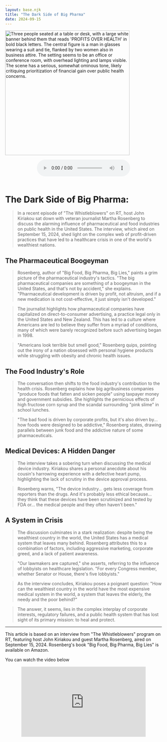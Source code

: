 ```yaml
---
layout: base.njk
title: "The Dark Side of Big Pharma"
date: 2024-09-15
---
```


<img src="{{ '/assets/images/big-pharma2.jpg' | assetUrl }}" alt="Three people seated at a table or desk, with a large white banner behind them that reads 'PROFITS OVER HEALTH' in bold black letters. The central figure is a man in glasses wearing a suit and tie, flanked by two women also in business attire. The setting seems to be an office or conference room, with overhead lighting and lamps visible. The scene has a serious, somewhat ominous tone, likely critiquing prioritization of financial gain over public health concerns." width="400" class="centered"><br>

<center><audio controls><source src="{{ '/assets/audio/dark-pharma.mp3' | assetUrl }}" type="audio/mpeg">Your browser does not support the audio element.</audio></center></br>

# The Dark Side of Big Pharma:

> In a recent episode of "The Whistleblowers" on RT, host John Kiriakou sat down with veteran journalist Martha Rosenberg to discuss the alarming influence of pharmaceutical and food industries on public health in the United States. The interview, which aired on September 15, 2024, shed light on the complex web of profit-driven practices that have led to a healthcare crisis in one of the world's wealthiest nations.

## The Pharmaceutical Boogeyman

> Rosenberg, author of "Big Food, Big Pharma, Big Lies," paints a grim picture of the pharmaceutical industry's tactics. "The big pharmaceutical companies are something of a boogeyman in the United States, and that's not by accident," she explains. "Pharmaceutical development is driven by profit, not altruism, and if a new medication is not cost-effective, it just simply isn't developed."

> The journalist highlights how pharmaceutical companies have capitalized on direct-to-consumer advertising, a practice legal only in the United States and New Zealand. This has led to a culture where Americans are led to believe they suffer from a myriad of conditions, many of which were barely recognized before such advertising began in 1998.

> "Americans look terrible but smell good," Rosenberg quips, pointing out the irony of a nation obsessed with personal hygiene products while struggling with obesity and chronic health issues.

## The Food Industry's Role

> The conversation then shifts to the food industry's contribution to the health crisis. Rosenberg explains how big agribusiness companies "produce foods that fatten and sicken people" using taxpayer money and government subsidies. She highlights the pernicious effects of high fructose corn syrup and the scandal surrounding "pink slime" in school lunches.

> "The bad food is driven by corporate profits, but it's also driven by... how foods were designed to be addictive," Rosenberg states, drawing parallels between junk food and the addictive nature of some pharmaceuticals.

## Medical Devices: A Hidden Danger

> The interview takes a sobering turn when discussing the medical device industry. Kiriakou shares a personal anecdote about his cousin's harrowing experience with a defective heart pump, highlighting the lack of scrutiny in the device approval process.

> Rosenberg warns, "The device industry... gets less coverage from reporters than the drugs. And it's probably less ethical because... they think that these devices have been scrutinized and tested by FDA or... the medical people and they often haven't been."

## A System in Crisis

> The discussion culminates in a stark realization: despite being the wealthiest country in the world, the United States has a medical system that leaves many behind. Rosenberg attributes this to a combination of factors, including aggressive marketing, corporate greed, and a lack of patient awareness.

> "Our lawmakers are captured," she asserts, referring to the influence of lobbyists on healthcare legislation. "For every Congress member, whether Senator or House, there's five lobbyists."

> As the interview concludes, Kiriakou poses a poignant question: "How can the wealthiest country in the world have the most expensive medical system in the world, a system that leaves the elderly, the needy and the poor behind?"

> The answer, it seems, lies in the complex interplay of corporate interests, regulatory failures, and a public health system that has lost sight of its primary mission: to heal and protect.

---

This article is based on an interview from "The Whistleblowers" program on RT, featuring host John Kiriakou and guest Martha Rosenberg, aired on September 15, 2024. Rosenberg's book "Big Food, Big Pharma, Big Lies" is available on Amazon.

You can watch the video below
<center>
<iframe class="rumble" width="400" height="225" src="https://rumble.com/embed/v5cly6t/?pub=ne6g1" frameborder="0" allowfullscreen></iframe>
</center>




